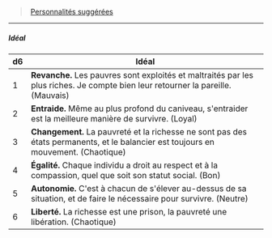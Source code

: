 ﻿---
!PersonalityIdealItem
Id: background_misereux_hd.md#idéal
ParentLink: background_misereux_hd.md#personnalités-suggérées
Name: Idéal
ParentName: Personnalités suggérées
NameLevel: 5
Attributes: {}
---
> [Personnalités suggérées](hd_background_misereux_personnalites_suggerees.md)

---

##### Idéal

|d6|Idéal|
|---|---|
|1|**Revanche.** Les pauvres sont exploités et maltraités par les plus riches. Je compte bien leur retourner la pareille. (Mauvais)|
|2|**Entraide.** Même au plus profond du caniveau, s'entraider est la meilleure manière de survivre. (Loyal)|
|3|**Changement.** La pauvreté et la richesse ne sont pas des états permanents, et le balancier est toujours en mouvement. (Chaotique)|
|4|**Égalité.** Chaque individu a droit au respect et à la compassion, quel que soit son statut social. (Bon)|
|5|**Autonomie.** C'est à chacun de s'élever au-dessus de sa situation, et de faire le nécessaire pour survivre. (Neutre)|
|6|**Liberté.** La richesse est une prison, la pauvreté une libération. (Chaotique)|

